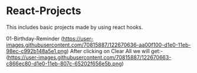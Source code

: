 # React-Projects
This includes basic projects made by using react hooks.

01-Birthday-Reminder
(https://user-images.githubusercontent.com/70815887/122670636-aa00f100-d1e0-11eb-98ec-c992b148a5e1.png)
After clicking on Clear All we will get:-
(https://user-images.githubusercontent.com/70815887/122670663-c866ec80-d1e0-11eb-807c-65202f656e5b.png)



